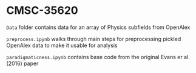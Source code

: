 # CMSC-35620

``Data`` folder contains data for an array of Physics subfields from OpenAlex

``preprocess.ipynb`` walks through main steps for preprocessing pickled OpenAlex data to make it usable for analysis

``paradigmaticness.ipynb`` contains base code from the original Evans er al. (2016) paper
